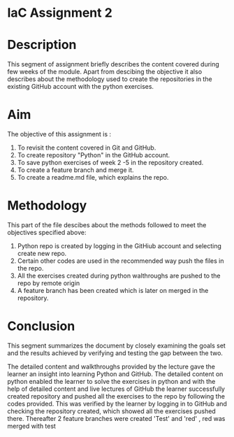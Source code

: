 #  IaC  Assignment 2  #

 # Description # 
This segment of assignment briefly describes the content covered during few weeks of the module. Apart from descibing the objective it also describes about the methodology used to create the repositories in the existing GitHub account with the python exercises.


# Aim #
The objective of this assignment is :
1. To revisit the content covered in Git and GitHub.
2. To create repository "Python" in the GitHub account.
3. To save python exercises of week 2 -5 in the repository created.
4. To create a feature branch and merge it.
5. To create a readme.md file, which explains the repo.


# Methodology #
This part of the file descibes about the methods followed to meet the objectives specified above:
1. Python repo is created by logging in the GitHiub account and selecting create new repo.
2. Certain other codes are used in the recommended way push the files in the repo.
3. All the exercises created during python walthroughs are pushed to the repo by remote origin 
4. A feature branch has been created which is later on merged in the repository.

# Conclusion #
This segment summarizes the document by closely examining the goals set and the results achieved by verifying and testing the gap between the two.

The detailed content and walkthroughs provided by the lecture gave the learner an insight into learning Python and GitHub. The detailed content on python enabled the learner to solve the exercises in python and with the help of detailed content and live lectures of GitHub the learner successfully created repository and pushed all the exercises to the repo by following the codes provided.
This was verified by the learner by logging in to GitHub and checking the repository created, which showed all the exercises pushed there.
Thereafter 2 feature branches were created 'Test' and 'red' , red was merged with test
